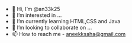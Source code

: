 - 👋 Hi, I’m @an33k25
- 👀 I’m interested in ...
- 🌱 I’m currently learning HTML,CSS and Java 
- 💞️ I’m looking to collaborate on ...
- 📫 How to reach me - aneekksaha@gmail.com

<!---
an33k25/an33k25 is a ✨ special ✨ repository because its `README.md` (this file) appears on your GitHub profile.
You can click the Preview link to take a look at your changes.
--->
